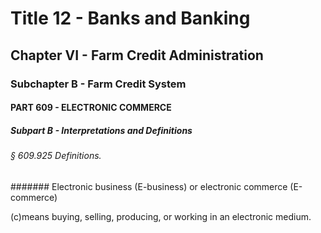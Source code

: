 
# Title 12 - Banks and Banking
## Chapter VI - Farm Credit Administration
### Subchapter B - Farm Credit System
#### PART 609 - ELECTRONIC COMMERCE
##### Subpart B - Interpretations and Definitions
###### § 609.925 Definitions.
####### Electronic business (E-business) or electronic commerce (E-commerce)

(c)means buying, selling, producing, or working in an electronic medium.

